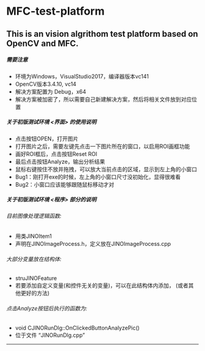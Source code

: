 # MFC-test-platform
This is an vision algrithom test platform based on OpenCV and MFC.
---------------------------------------------------------------
##### 需要注意
* 环境为Windows，VisualStudio2017，编译器版本vc141
* OpenCV版本3.4.10, vc14
* 解决方案配置为 Debug，x64
* 解决方案被加密了，所以需要自己新建解决方案，然后将相关文件放到对应位置

##### 关于初版测试环境 <界面> 的使用说明
* 点击按钮OPEN，打开图片
* 打开图片之后，需要左键先点击一下图片所在的窗口，以启用ROI画框功能
* 画好ROI框后，点击按钮Reset ROI
* 最后点击按钮Analyze，输出分析结果
* 鼠标右键按住不放并拖拽，可以放大当前点击的区域，显示到左上角的小窗口
* Bug1：刚打开exe的时候，左上角的小窗口尺寸没初始化，显得很难看
* Bug2：小窗口应该能够跟随鼠标移动才对

##### 关于初版测试环境 <程序> 部分的说明
###### 目前图像处理逻辑函数: 
 * 用类JINOItem1
 * 声明在JINOImageProcess.h，定义放在JINOImageProcess.cpp

###### 大部分变量放在结构体: 
 * struJINOFeature
 * 若要添加自定义变量(和控件无关的变量)，可以在此结构体内添加，
        (或者其他更好的方法)

###### 点击Analyze按钮后执行的函数为:
 * void CJINORunDlg::OnClickedButtonAnalyzePic()
 * 位于文件 “JINORunDlg.cpp”

-------------------------------------------------------------
